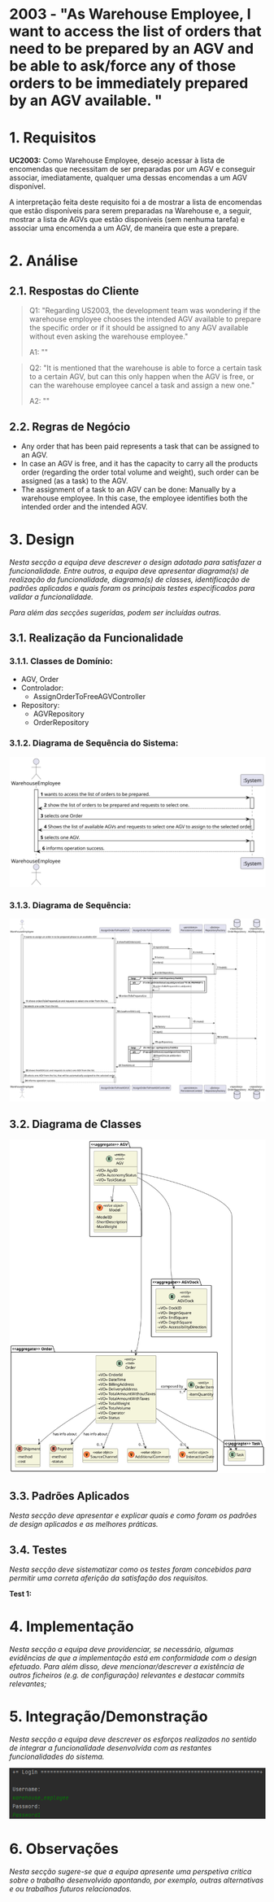 # 2003 - "As Warehouse Employee, I want to access the list of orders that need to be prepared by an AGV and be able to ask/force any of those orders to be immediately prepared by an AGV available. "



# 1. Requisitos


**UC2003:** Como Warehouse Employee, desejo acessar à lista de encomendas que necessitam de ser preparadas por um AGV e conseguir associar, imediatamente, qualquer uma dessas encomendas a um AGV disponível.

A interpretação feita deste requisito foi a de mostrar a lista de encomendas que estão disponíveis para serem preparadas na Warehouse e, a seguir, mostrar a lista de AGVs que estão disponíveis (sem nenhuma tarefa) e associar uma encomenda a um AGV, de maneira que este a prepare.

# 2. Análise

## 2.1. Respostas do Cliente

>Q1: "Regarding US2003, the development team was wondering if the warehouse employee chooses the intended AGV available to prepare the specific order or if it should be assigned to any AGV available without even asking the warehouse employee."
> 
> A1: ""
 
>Q2: "It is mentioned that the warehouse is able to force a certain task to a certain AGV, but can this only happen when the AGV is free, or can the warehouse employee cancel a task and assign a new one."
> 
> A2: ""

## 2.2. Regras de Negócio

* Any order that has been paid represents a task that can be assigned
  to an AGV.
* In case an AGV is free, and it has the capacity to carry all the products order (regarding the order total volume and
  weight), such order can be assigned (as a task) to the AGV.
* The assignment of a task to an AGV can be done: Manually by a warehouse employee. In this case, the employee identifies both the
  intended order and the intended AGV.

# 3. Design

*Nesta secção a equipa deve descrever o design adotado para satisfazer a funcionalidade. Entre outros, a equipa deve apresentar diagrama(s) de realização da funcionalidade, diagrama(s) de classes, identificação de padrões aplicados e quais foram os principais testes especificados para validar a funcionalidade.*

*Para além das secções sugeridas, podem ser incluídas outras.*


## 3.1. Realização da Funcionalidade


### 3.1.1. Classes de Domínio:

* AGV, Order
* Controlador:
    * AssignOrderToFreeAGVController
* Repository:
    * AGVRepository
    * OrderRepository


### 3.1.2. Diagrama de Sequência do Sistema:

![US_2003_SSD](SSD_Assign_Paid_Order_To_Free_AGV.svg)


### 3.1.3. Diagrama de Sequência:

![US_2003_SD](SD_Assign_Paid_Order_To_Free_AGV.svg)



## 3.2. Diagrama de Classes


![US_2003_CD](DM_Assign_Paid_Order_To_Free_AGV.svg)


## 3.3. Padrões Aplicados

*Nesta secção deve apresentar e explicar quais e como foram os padrões de design aplicados e as melhores práticas.*

## 3.4. Testes
*Nesta secção deve sistematizar como os testes foram concebidos para permitir uma correta aferição da satisfação dos requisitos.*

**Test 1:** 

# 4. Implementação

*Nesta secção a equipa deve providenciar, se necessário, algumas evidências de que a implementação está em conformidade com o design efetuado. Para além disso, deve mencionar/descrever a existência de outros ficheiros (e.g. de configuração) relevantes e destacar commits relevantes;*



# 5. Integração/Demonstração

*Nesta secção a equipa deve descrever os esforços realizados no sentido de integrar a funcionalidade desenvolvida com as restantes funcionalidades do sistema.*

![US_2003_Demo1](Demonstration1.png)

# 6. Observações

*Nesta secção sugere-se que a equipa apresente uma perspetiva critica sobre o trabalho desenvolvido apontando, por exemplo, outras alternativas e ou trabalhos futuros relacionados.*



